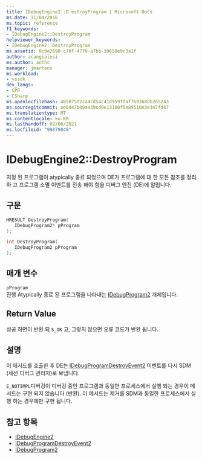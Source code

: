 ```yaml
---
title: IDebugEngine2::D estroyProgram | Microsoft Docs
ms.date: 11/04/2016
ms.topic: reference
f1_keywords:
- IDebugEngine2::DestroyProgram
helpviewer_keywords:
- IDebugEngine2::DestroyProgram
ms.assetid: 0c9e2698-c70f-4770-a7bb-39650e9c3a1f
author: acangialosi
ms.author: anthc
manager: jmartens
ms.workload:
- vssdk
dev_langs:
- CPP
- CSharp
ms.openlocfilehash: 485875f2ca4cd54c41d959ffaf769368db265243
ms.sourcegitcommit: ae6d47b09a439cd0e13180f5e89510e3e347fd47
ms.translationtype: MT
ms.contentlocale: ko-KR
ms.lasthandoff: 02/08/2021
ms.locfileid: "99879048"
---
```

# <a name="idebugengine2destroyprogram"></a>IDebugEngine2::DestroyProgram
지정 된 프로그램이 atypically 종료 되었으며 DE가 프로그램에 대 한 모든 참조를 정리 하 고 프로그램 소멸 이벤트를 전송 해야 함을 디버그 엔진 (DE)에 알립니다.

## <a name="syntax"></a>구문

```cpp
HRESULT DestroyProgram( 
   IDebugProgram2* pProgram
);
```

```cpp
int DestroyProgram( 
   IDebugProgram2 pProgram
);
```

## <a name="parameters"></a>매개 변수
`pProgram`\
진행 Atypically 종료 된 프로그램을 나타내는 [IDebugProgram2](../../../extensibility/debugger/reference/idebugprogram2.md) 개체입니다.

## <a name="return-value"></a>Return Value
 성공 하면이 반환 되 `S_OK` 고, 그렇지 않으면 오류 코드가 반환 됩니다.

## <a name="remarks"></a>설명
 이 메서드를 호출한 후 DE는 [IDebugProgramDestroyEvent2](../../../extensibility/debugger/reference/idebugprogramdestroyevent2.md) 이벤트를 다시 SDM (세션 디버그 관리자)로 보냅니다.

 `E_NOTIMPL`디버깅이 디버깅 중인 프로그램과 동일한 프로세스에서 실행 되는 경우이 메서드는 구현 되지 않습니다 (반환). 이 메서드는 제거를 SDM과 동일한 프로세스에서 실행 하는 경우에만 구현 됩니다.

## <a name="see-also"></a>참고 항목
- [IDebugEngine2](../../../extensibility/debugger/reference/idebugengine2.md)
- [IDebugProgramDestroyEvent2](../../../extensibility/debugger/reference/idebugprogramdestroyevent2.md)
- [IDebugProgram2](../../../extensibility/debugger/reference/idebugprogram2.md)
